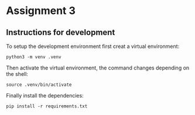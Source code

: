 Assignment 3
============

## Instructions for development

To setup the development environment first creat a virtual environment:

```
python3 -m venv .venv
```

Then activate the virtual environment, the command changes depending on
the shell:

```
source .venv/bin/activate
```

Finally install the dependencies:

```
pip install -r requirements.txt
```

